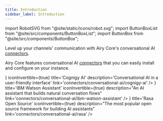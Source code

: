 ```yaml
---
title: Introduction
sidebar_label: Introduction
---
```


import RobotSVG from "@site/static/icons/robot.svg";
import ButtonBoxList from "@site/src/components/ButtonBoxList";
import ButtonBox from "@site/src/components/ButtonBox";

Level up your channels' communication with Airy Core's conversational AI [connectors](/concepts/architecture#components).

Airy Core features conversational AI [connectors](/concepts/architecture#components) that you can easily install and configure on your instance.

<ButtonBoxList>
    <ButtonBox
        icon={<RobotSVG  />}
        iconInvertible={true}
        title='Cognigy AI'
        description='Conversational AI in a user-friendly interface'
        link='connectors/conversational-ai/cognigy-ai'
    />
    <ButtonBox
        icon={<RobotSVG  />}
        title='IBM Watson Assistant'
        iconInvertible={true}
        description="An AI assistant that builds natural conversation flows"
        link='connectors/conversational-ai/ibm-watson-assistant'
    />
       <ButtonBox
        icon={<RobotSVG  />}
        title='Rasa Open Source'
        iconInvertible={true}
        description="The most popular open source framework for building AI assistants"
        link='connectors/conversational-ai/rasa'
    />
</ButtonBoxList>
